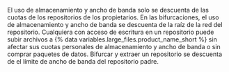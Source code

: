 El uso de almacenamiento y ancho de banda solo se descuenta de las cuotas de los repositorios de los propietarios. En las bifurcaciones, el uso de almacenamiento y ancho de banda se descuenta de la raíz de la red del repositorio. Cualquiera con acceso de escritura en un repositorio puede subir archivos a {% data variables.large_files.product_name_short %} sin afectar sus cuotas personales de almacenamiento y ancho de banda o sin comprar paquetes de datos. Bifurcar y extraer un repositorio se descuenta de el límite de ancho de banda del repositorio padre.
